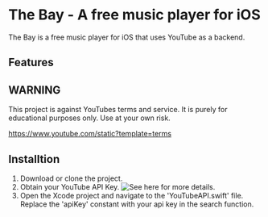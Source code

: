 # The Bay - A free music player for iOS
The Bay is a free music player for iOS that uses YouTube as a backend. 

## Features

## WARNING
This project is against YouTubes terms and service. It is purely for educational purposes only. Use at your own risk. 

https://www.youtube.com/static?template=terms


## Installtion 

1. Download or clone the project. 
2. Obtain your YouTube API Key. ![See here](https://www.youtube.com/watch?v=Im69kzhpR3I) for more details. 
3. Open the Xcode project and navigate to the 'YouTubeAPI.swift' file. Replace the 'apiKey' constant with your api key in the search function. 






